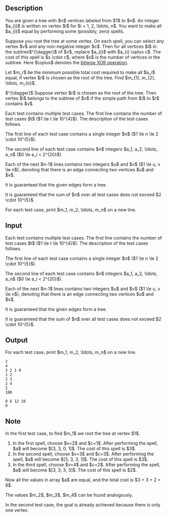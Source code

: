## Description

<div><p>You are given a tree with $n$ vertices labeled from $1$ to $n$. An integer $a_{i}$ is written on vertex $i$ for $i = 1, 2, \ldots, n$. You want to make all $a_{i}$ equal by performing some (possibly, zero) spells.</p><p>Suppose you root the tree at some vertex. On each spell, you can select any vertex $v$ and any non-negative integer $c$. Then for all vertices $i$ in the subtree$^{\dagger}$ of $v$, replace $a_{i}$ with $a_{i} \oplus c$. The cost of this spell is $s \cdot c$, where $s$ is the number of vertices in the subtree. Here $\oplus$ denotes the <a href="https://en.wikipedia.org/wiki/Bitwise_operation#XOR">bitwise XOR operation</a>.</p><p>Let $m_r$ be the minimum possible total cost required to make all $a_i$ equal, if vertex $r$ is chosen as the root of the tree. Find $m_{1}, m_{2}, \ldots, m_{n}$.</p><p>$^{\dagger}$ Suppose vertex $r$ is chosen as the root of the tree. Then vertex $i$ belongs to the subtree of $v$ if the simple path from $i$ to $r$ contains $v$.</p></div><div class="input-specification"><p>Each test contains multiple test cases. The first line contains the number of test cases $t$ ($1 \le t \le 10^{4}$). The description of the test cases follows.</p><p>The first line of each test case contains a single integer $n$ ($1 \le n \le 2 \cdot 10^{5}$).</p><p>The second line of each test case contains $n$ integers $a_1, a_2, \ldots, a_n$ ($0 \le a_i &lt; 2^{20}$).</p><p>Each of the next $n-1$ lines contains two integers $u$ and $v$ ($1 \le u, v \le n$), denoting that there is an edge connecting two vertices $u$ and $v$.</p><p>It is guaranteed that the given edges form a tree.</p><p>It is guaranteed that the sum of $n$ over all test cases does not exceed $2 \cdot 10^{5}$.</p></div><div class="output-specification"><p>For each test case, print $m_1, m_2, \ldots, m_n$ on a new line.</p></div>

## Input

<p>Each test contains multiple test cases. The first line contains the number of test cases $t$ ($1 \le t \le 10^{4}$). The description of the test cases follows.</p><p>The first line of each test case contains a single integer $n$ ($1 \le n \le 2 \cdot 10^{5}$).</p><p>The second line of each test case contains $n$ integers $a_1, a_2, \ldots, a_n$ ($0 \le a_i &lt; 2^{20}$).</p><p>Each of the next $n-1$ lines contains two integers $u$ and $v$ ($1 \le u, v \le n$), denoting that there is an edge connecting two vertices $u$ and $v$.</p><p>It is guaranteed that the given edges form a tree.</p><p>It is guaranteed that the sum of $n$ over all test cases does not exceed $2 \cdot 10^{5}$.</p>

## Output

<p>For each test case, print $m_1, m_2, \ldots, m_n$ on a new line.</p>





```input1|2,3,4,5,6
2
4
3 2 1 0
1 2
2 3
2 4
1
100
```




```output1
8 6 12 10 
0
```



## Note

<p>In the first test case, to find $m_1$ we root the tree at vertex $1$. </p><ol> <li> In the first spell, choose $v=2$ and $c=1$. After performing the spell, $a$ will become $[3, 3, 0, 1]$. The cost of this spell is $3$. </li><li> In the second spell, choose $v=3$ and $c=3$. After performing the spell, $a$ will become $[3, 3, 3, 1]$. The cost of this spell is $3$. </li><li> In the third spell, choose $v=4$ and $c=2$. After performing the spell, $a$ will become $[3, 3, 3, 3]$. The cost of this spell is $2$. </li></ol><p>Now all the values in array $a$ are equal, and the total cost is $3 + 3 + 2 = 8$.</p><p>The values $m_2$, $m_3$, $m_4$ can be found analogously.</p><p>In the second test case, the goal is already achieved because there is only one vertex.</p>
